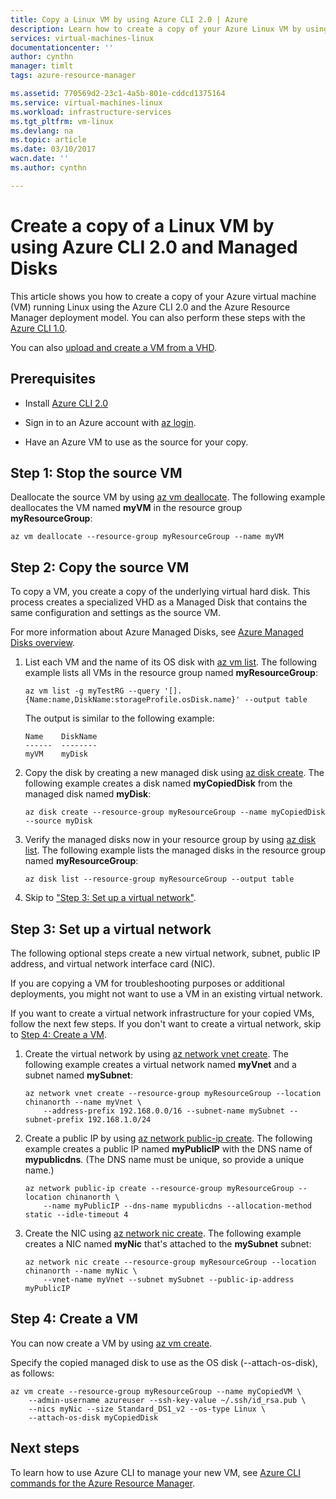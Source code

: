 ```yaml
--- 
title: Copy a Linux VM by using Azure CLI 2.0 | Azure 
description: Learn how to create a copy of your Azure Linux VM by using Azure CLI 2.0 and Managed Disks. 
services: virtual-machines-linux
documentationcenter: ''
author: cynthn
manager: timlt
tags: azure-resource-manager

ms.assetid: 770569d2-23c1-4a5b-801e-cddcd1375164
ms.service: virtual-machines-linux
ms.workload: infrastructure-services
ms.tgt_pltfrm: vm-linux
ms.devlang: na
ms.topic: article
ms.date: 03/10/2017
wacn.date: ''
ms.author: cynthn

---                    
```


# Create a copy of a Linux VM by using Azure CLI 2.0 and Managed Disks

This article shows you how to create a copy of your Azure virtual machine (VM)
running Linux using the Azure CLI 2.0 and the Azure Resource Manager deployment
model. You can also perform these steps with the [Azure CLI
1.0](virtual-machines-linux-copy-vm-nodejs.md?toc=%2fazure%2fvirtual-machines%2flinux%2ftoc.json).

You can also [upload and create a VM from a VHD](virtual-machines-linux-upload-vhd.md?toc=%2fazure%2fvirtual-machines%2flinux%2ftoc.json).

## Prerequisites

-   Install [Azure CLI 2.0](https://docs.microsoft.com/cli/azure/install-az-cli2)

-   Sign in to an Azure account with [az login](https://docs.microsoft.com/cli/azure/#login).

-   Have an Azure VM to use as the source for your copy.

## Step 1: Stop the source VM

Deallocate the source VM by using [az vm deallocate](https://docs.microsoft.com/cli/azure/vm#deallocate).
The following example deallocates the VM named **myVM** in the resource group
**myResourceGroup**:

```azurecli
az vm deallocate --resource-group myResourceGroup --name myVM
```

## Step 2: Copy the source VM

To copy a VM, you create a copy of the underlying virtual hard disk. This
process creates a specialized VHD as a Managed Disk that contains the same configuration and
settings as the source VM.

For more information about Azure Managed Disks, see [Azure Managed Disks
overview](../storage/storage-managed-disks-overview.md). 

1.  List each VM and the name of its OS disk with [az vm
    list](https://docs.microsoft.com/cli/azure/vm#list). The following example lists all VMs in the
    resource group named **myResourceGroup**:

    ```azurecli
    az vm list -g myTestRG --query '[].{Name:name,DiskName:storageProfile.osDisk.name}' --output table
    ```

    The output is similar to the following example:

    ```azurecli
    Name    DiskName
    ------  --------
    myVM    myDisk
    ```

1.  Copy the disk by creating a new managed disk using [az disk
    create](https://docs.microsoft.com/cli/azure/disk#create). The following example creates a disk named
    **myCopiedDisk** from the managed disk named **myDisk**:

    ```azurecli
    az disk create --resource-group myResourceGroup --name myCopiedDisk --source myDisk
    ```

1.  Verify the managed disks now in your resource group by using [az disk
    list](https://docs.microsoft.com/cli/azure/disk#list). The following example lists the managed disks
    in the resource group named **myResourceGroup**:

    ```azurecli
    az disk list --resource-group myResourceGroup --output table
    ```

1.  Skip to ["Step 3: Set up a virtual
    network"](#step-3-set-up-a-virtual-network).

## Step 3: Set up a virtual network

The following optional steps create a new virtual network, subnet, public IP
address, and virtual network interface card (NIC).

If you are copying a VM for troubleshooting purposes or additional deployments,
you might not want to use a VM in an existing virtual network.

If you want to create a virtual network infrastructure for your copied VMs,
follow the next few steps. If you don't want to create a virtual network, skip
to [Step 4: Create a VM](#step-4-create-a-vm).

1.  Create the virtual network by using [az network vnet
    create](https://docs.microsoft.com/cli/azure/network/vnet#create). The following example creates a
    virtual network named **myVnet** and a subnet named **mySubnet**:

    ```azurecli
    az network vnet create --resource-group myResourceGroup --location chinanorth --name myVnet \
        --address-prefix 192.168.0.0/16 --subnet-name mySubnet --subnet-prefix 192.168.1.0/24
    ```

1.  Create a public IP by using [az network public-ip
    create](https://docs.microsoft.com/cli/azure/network/public-ip#create). The following example creates
    a public IP named **myPublicIP** with the DNS name of **mypublicdns**. (The DNS
    name must be unique, so provide a unique name.)

    ```azurecli
    az network public-ip create --resource-group myResourceGroup --location chinanorth \
        --name myPublicIP --dns-name mypublicdns --allocation-method static --idle-timeout 4
    ```

1.  Create the NIC using [az network nic create](https://docs.microsoft.com/cli/azure/network/nic#create).
    The following example creates a NIC named **myNic** that's attached to the
    **mySubnet** subnet:

    ```azurecli
    az network nic create --resource-group myResourceGroup --location chinanorth --name myNic \
        --vnet-name myVnet --subnet mySubnet --public-ip-address myPublicIP
    ```

## Step 4: Create a VM

You can now create a VM by using [az vm create](https://docs.microsoft.com/cli/azure/vm#create).

Specify the copied managed disk to use as the OS disk (--attach-os-disk), as
follows:

```azurecli
az vm create --resource-group myResourceGroup --name myCopiedVM \
    --admin-username azureuser --ssh-key-value ~/.ssh/id_rsa.pub \
    --nics myNic --size Standard_DS1_v2 --os-type Linux \
    --attach-os-disk myCopiedDisk
```

## Next steps

To learn how to use Azure CLI to manage your new VM, see [Azure CLI commands for
the Azure Resource Manager](azure-cli-arm-commands.md).
